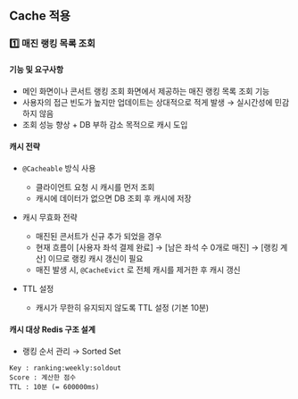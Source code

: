 ## Cache 적용
### 1️⃣ 매진 랭킹 목록 조회
#### 기능 및 요구사항
- 메인 화면이나 콘서트 랭킹 조회 화면에서 제공하는 매진 랭킹 목록 조회 기능
- 사용자의 접근 빈도가 높지만 업데이트는 상대적으로 적게 발생 → 실시간성에 민감하지 않음
- 조회 성능 향상 + DB 부하 감소 목적으로 캐시 도입

#### 캐시 전략
- `@Cacheable` 방식 사용
  - 클라이언트 요청 시 캐시를 먼저 조회
  - 캐시에 데이터가 없으면 DB 조회 후 캐시에 저장
- 캐시 무효화 전략
  - 매진된 콘서트가 신규 추가 되었을 경우
  - 현재 흐름이 [사용자 좌석 결제 완료] → [남은 좌석 수 0개로 매진] → [랭킹 계산] 이므로 랭킹 캐시 갱신이 필요
  - 매진 발생 시, `@CacheEvict` 로 전체 캐시를 제거한 후 캐시 갱신

- TTL 설정
  - 캐시가 무한히 유지되지 않도록 TTL 설정 (기본 10분)

#### 캐시 대상 Redis 구조 설계
- 랭킹 순서 관리 → Sorted Set
```
Key : ranking:weekly:soldout
Score : 계산한 점수
TTL : 10분 (= 600000ms)
```





